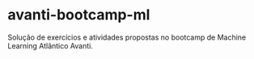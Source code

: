 # avanti-bootcamp-ml
Solução de exercícios e atividades propostas no bootcamp de Machine Learning Atlântico Avanti.
